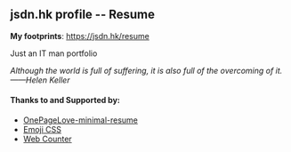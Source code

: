 ## jsdn.hk profile -- Resume

**My footprints**: <https://jsdn.hk/resume>

Just an IT man portfolio

*Although the world is full of suffering, it is also full of the overcoming of it.——Helen Keller*

#### Thanks to and Supported by:

* [OnePageLove-minimal-resume][ogl-resume]
* [Emoji CSS][gh-emoji]
* [Web Counter][hitwebcounter]

[ogl-resume]: <https://onepagelove.com/minimal-resume>
[gh-emoji]: <https://afeld.github.io/emoji-css/>
[hitwebcounter]: <http://www.hitwebcounter.com>
